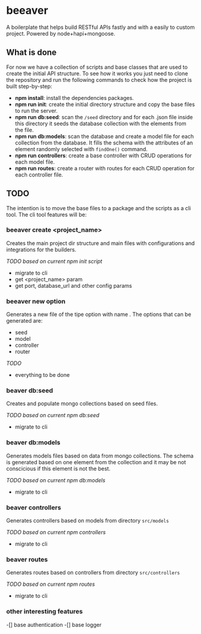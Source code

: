 # beeaver

A boilerplate that helps build RESTful APIs fastly and
with a easily to custom project.
Powered by node+hapi+mongoose.

## What is done

For now we have a collection of scripts and base classes that are used to create
the initial API structure.
To see how it works you just need to clone the repository and run the following commands to check
how the project is built step-by-step:
- **npm install**: install the dependencies packages.
- **npm run init**: create the initial directory structure and copy the base files to run the server.
- **npm run db:seed**: scan the `/seed` directory and for each .json file inside this directory it
seeds the database collection with the elements from the file.
- **npm run db:models**: scan the database and create a model file for each collection from the
database. It fills the schema with the attributes of an element randomly selected with `findOne()` command.
- **npm run controllers**: create a base controller with CRUD operations for each model file.
- **npm run routes**: create a router with routes for each CRUD operation for each controller file.


## TODO

The intention is to move the base files to a package and the scripts as a cli tool.
The cli tool features will be:

### beeaver create <project_name>
Creates the main project dir structure and main files with configurations
and integrations for the builders.

*TODO based on current npm init script*
- migrate to cli
- get <project_name> param
- get port, database_url and other config params

### beeaver new option <name>
Generates a new file of the tipe option with name <name>.
The options that can be generated are:
- seed
- model
- controller
- router

*TODO*
- everything to be done

### beaver db:seed
Creates and populate mongo collections based on seed files.

*TODO based on current npm db:seed*
- migrate to cli


### beaver db:models
Generates models files based on data from mongo collections.
The schema is generated based on one element from the collection and it may
be not conscicious if this element is not the best.

*TODO based on current npm db:models*
- migrate to cli


### beaver controllers
Generates controllers based on models from directory `src/models`

*TODO based on current npm controllers*
- migrate to cli


### beaver routes
Generates routes based on controllers from directory `src/controllers`

*TODO based on current npm routes*
- migrate to cli


### other interesting features

-[] base authentication
-[] base logger
